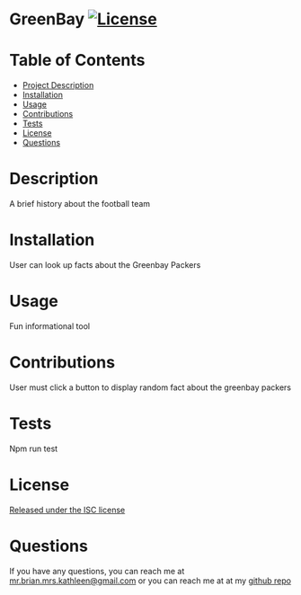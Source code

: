 # GreenBay [![License](https://img.shields.io/static/v1?label=License&message=ISC&color=blue)](https://opensource.org/licenses/ISC)

  # Table of Contents
  * [Project Description](#description)
  * [Installation](#installation)
  * [Usage](#usage)
  * [Contributions](#contributions)
  * [Tests](#tests)
  * [License](#license)
  * [Questions](#questions)
  
  # Description
  A brief history about the football team

  # Installation
  User can look up facts about the Greenbay Packers

  # Usage
  Fun informational tool

  # Contributions
  User must click a button to display random fact about the greenbay packers

  # Tests
  Npm run test

  # License
  [Released under the ISC license](https://opensource.org/licenses/ISC)

  # Questions
  If you have any questions, you can reach me at [mr.brian.mrs.kathleen@gmail.com](mr.brian.mrs.kathleen@gmail.com)
  or you can reach me at at my [github repo](https://github.com/BrianSales)




